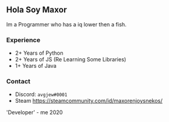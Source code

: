 ## Hola Soy Maxor
Im a Programmer who has a iq lower then a fish. 

### Experience
- 2+ Years of Python
- 2+ Years of JS (Re Learning Some Libraries)
- 1+ Years of Java

### Contact

- Discord: `avgjew#0001`
- Steam https://steamcommunity.com/id/maxorenjoysnekos/


'Developer' - me 2020
